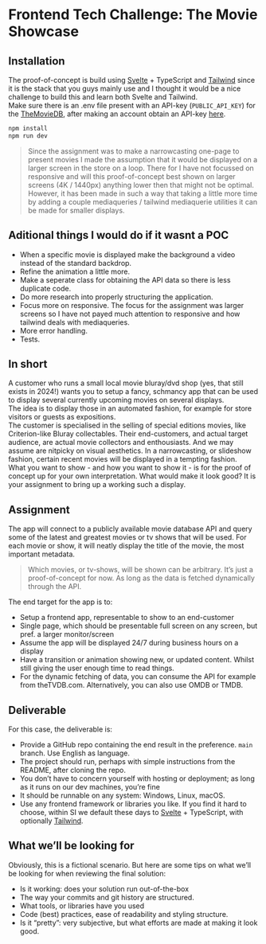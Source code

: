 # Frontend Tech Challenge: The Movie Showcase

## Installation

The proof-of-concept is build using [Svelte](https://svelte.dev) + TypeScript and [Tailwind](https://tailwindcss.com) since it is the stack that you guys mainly use and I thought it would be a nice challenge to build this and learn both Svelte and Tailwind. \
Make sure there is an .env file present with an API-key (`PUBLIC_API_KEY`) for the [TheMovieDB](https://www.themoviedb.org), after making an account obtain an API-key [here](https://www.themoviedb.org/settings/api). 

```bash
npm install
npm run dev
```
> Since the assignment was to make a narrowcasting one-page to present movies I made the assumption that it would be displayed on a larger screen in the store on a loop. There for I have not focussed on responsive and will this proof-of-concept best shown on larger screens (4K / 1440px) anything lower then that might not be optimal. 
> However, it has been made in such a way that taking a little more time by adding a couple mediaqueries / tailwind mediaquerie utilities it can be made for smaller displays.

## Aditional things I would do if it wasnt a POC

  *  When a specific movie is displayed make the background a video instead of the standard backdrop. 
  *  Refine the animation a little more. 
  *  Make a seperate class for obtaining the API data so there is less duplicate code. 
  *  Do more research into properly structuring the application. 
  *  Focus more on responsive. The focus for the assignment was larger screens so I have not payed much attention to responsive and how tailwind deals with mediaqueries. 
  *  More error handling.
  *  Tests.

## In short

A customer who runs a small local movie bluray/dvd shop (yes, that still exists in 2024!) wants you to setup a fancy, schmancy app that can be used to display several currently upcoming movies on several displays. \
The idea is to display those in an automated fashion, for example for store visitors or guests as expositions. <br/>
The customer is specialised in the selling of special editions movies, like Criterion-like Bluray collectables. Their end-customers, and actual target audience, are actual movie collectors and enthousiasts. And we may assume are nitpicky on visual aesthetics. In a narrowcasting, or slideshow fashion, certain recent movies will be displayed in a tempting fashion. <br/> 
What you want to show - and how you want to show it - is for the proof of concept up for your own interpretation. What would make it look good? It is your assignment to bring up a working such a display. 

## Assignment

The app will connect to a publicly available movie database API and query some of the latest and greatest movies or tv shows that will be used. For each movie or show, it will neatly display the title of the movie, the most important metadata.

> Which movies, or tv-shows, will be shown can be arbitrary. It’s just a proof-of-concept for now. 
> As long as the data is fetched dynamically through the API.

The end target for the app is to:
  *  Setup a frontend app,  representable to show to an end-customer
  *  Single page, which should be presentable full screen on any screen, but pref. a larger monitor/screen
  *  Assume the app will be displayed 24/7 during business hours on a display
  *  Have a transition or animation showing new, or updated content. Whilst still giving the user enough time to read things.
  *  For the dynamic fetching of data, you can consume the API for example from theTVDB.com. Alternatively, you can also use OMDB or TMDB.

## Deliverable 

For this case, the deliverable is:
  *  Provide a GitHub repo containing the end result in the preference. `main` branch. Use English as language.
  *  The project should run, perhaps with simple instructions from the README, after cloning the repo.
  *  You don’t have to concern yourself with hosting or deployment; as long as it runs on our dev machines, you’re fine
  *  It should be runnable on any system: Windows, Linux, macOS.
  *  Use any frontend framework or libraries you like. If you find it hard to choose, within SI we default these days to [Svelte](https://svelte.dev) + TypeScript, with optionally [Tailwind](https://tailwindcss.com).

## What we’ll be looking for

Obviously, this is a fictional scenario. But here are some tips on what we’ll be looking for when reviewing the final solution:
  *  Is it working: does your solution run out-of-the-box
  *  The way your commits and git history are structured. 
  *  What tools, or libraries have you used
  *  Code (best) practices, ease of readability and styling structure.
  *  Is it “pretty”: very subjective, but what efforts are made at making it look good. 